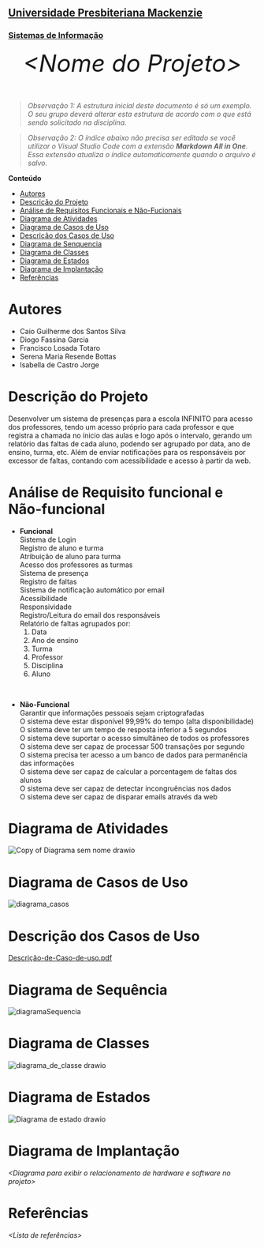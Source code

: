 <h2><a href= "https://www.mackenzie.br">Universidade Presbiteriana Mackenzie</a></h2>
<h3><a href= "https://www.mackenzie.br/graduacao/sao-paulo-higienopolis/sistemas-de-informacao">Sistemas de Informação</a></h3>


<font size="+12"><center>
*&lt;Nome do Projeto&gt;*
</center></font>

>*Observação 1: A estrutura inicial deste documento é só um exemplo. O seu grupo deverá alterar esta estrutura de acordo com o que está sendo solicitado na disciplina.*

>*Observação 2: O índice abaixo não precisa ser editado se você utilizar o Visual Studio Code com a extensão **Markdown All in One**. Essa extensão atualiza o índice automaticamente quando o arquivo é salvo.*

**Conteúdo**

- [Autores](#Autores)
- [Descrição do Projeto](#Descrição-do-Projeto)
- [Análise de Requisitos Funcionais e Não-Fucionais](#Análise-de-Requisito-funcional-e-Não-funcional)
- [Diagrama de Atividades](#diagrama-de-atividades) 
- [Diagrama de Casos de Uso](#Diagrama-de-Casos-de-Uso)
- [Descrição dos Casos de Uso](#Descrição-dos-Casos-de-Uso)
- [Diagrama de Senquencia](#Diagrama-de-Sequência)
- [Diagrama de Classes](#Diagrama-de-Classes)
- [Diagrama de Estados](#Diagrama-de-Estados)
- [Diagrama de Implantação](#Diagrama-de-Implantação)
- [Referências](#referências)


# Autores

* Caio Guilherme dos Santos Silva
* Diogo Fassina Garcia
* Francisco Losada Totaro
* Serena Maria Resende Bottas
* Isabella de Castro Jorge

# Descrição do Projeto

Desenvolver um sistema de presenças para a escola INFINITO para acesso dos professores, tendo um acesso próprio para cada professor e que registra a chamada no ínicio das aulas e logo após o intervalo, gerando um relatório das faltas de cada aluno, podendo ser agrupado por data, ano de ensino, turma, etc. Além de enviar notificações para os responsáveis por excessor de faltas, contando com acessibilidade e acesso à partir da web.

# Análise de Requisito funcional e Não-funcional

- **Funcional**<br>
Sistema de Login<br>
Registro de aluno e turma<br>
Atribuição de aluno para turma<br>
Acesso dos professores as turmas<br>
Sistema de presença<br>
Registro de faltas<br>
Sistema de notificação automático por email<br>
Acessibilidade<br>
Responsividade<br>
Registro/Leitura do email dos responsáveis<br>
Relatório de faltas agrupados por:
    1. Data
    2. Ano de ensino
    3. Turma
    4. Professor
    5. Disciplina
    6. Aluno
<br>

- **Não-Funcional**<br>
Garantir que informações pessoais sejam criptografadas<br>
O sistema deve estar disponível 99,99% do tempo (alta disponibilidade)<br>
O sistema deve ter um tempo de resposta inferior a 5 segundos<br>
O sistema deve suportar o acesso simultâneo de todos os professores<br>
O sistema deve ser capaz de processar 500 transações por segundo<br>
O sistema precisa ter acesso a um banco de dados para permanência das informações<br>
O sistema deve ser capaz de calcular a porcentagem de faltas dos alunos<br>
O sistema deve ser capaz de detectar incongruências nos dados<br>
O sistema deve ser capaz de disparar emails através da web



# Diagrama de Atividades

![Copy of Diagrama sem nome drawio](https://github.com/user-attachments/assets/ecc629b0-6d6d-4236-bf01-d91281c827bc)




# Diagrama de Casos de Uso


![diagrama_casos](https://github.com/user-attachments/assets/e48bc1c8-d4c8-4f73-8d9d-4fca55fa7baa)


# Descrição dos Casos de Uso

[Descrição-de-Caso-de-uso.pdf](https://github.com/user-attachments/files/17647327/Descricao-de-Caso-de-uso.pdf)


# Diagrama de Sequência

![diagramaSequencia](https://github.com/user-attachments/assets/0882f2b2-6625-4699-87af-4fc34454b27e)

# Diagrama de Classes

![diagrama_de_classe drawio](https://github.com/user-attachments/assets/dde3fda5-5f41-4056-a007-53ab58b5d38e)

# Diagrama de Estados

![Diagrama de estado drawio](https://github.com/user-attachments/assets/39d4f4cf-1e10-4ba3-af1e-beb14a8d4cae)

# Diagrama de Implantação

*&lt;Diagrama para exibir o relacionamento de hardware e software no projeto&gt;*

# Referências

*&lt;Lista de referências&gt;*
